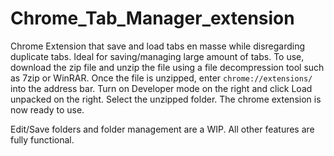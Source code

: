 # Chrome_Tab_Manager_extension

Chrome Extension that save and load tabs en masse while disregarding duplicate tabs. Ideal for saving/managing large amount of tabs. To use, download the zip file and unzip the file using a file decompression tool such as 7zip or WinRAR. Once the file is unzipped, enter ```chrome://extensions/``` into the address bar. Turn on Developer mode on the right and click Load unpacked on the right. Select the unzipped folder. The chrome extension is now ready to use. 

Edit/Save folders and folder management are a WIP. All other features are fully functional.
